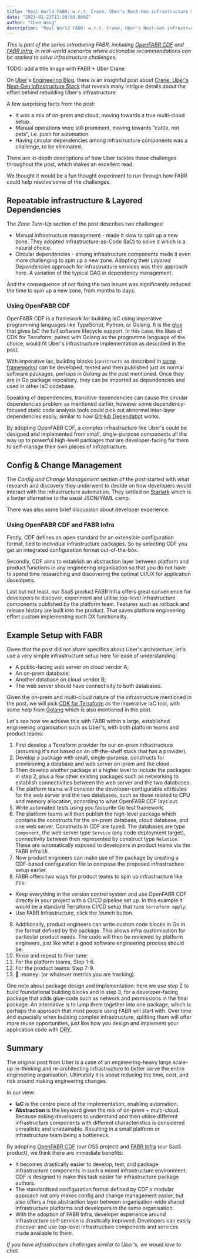 ```yaml
---
title: "Real World FABR: w.r.t. Crane, Uber's Next-Gen infrastructure Stack"
date: "2023-01-23T11:20:00.000Z"
author: "Chen Wang"
description: "Real World FABR: w.r.t. Crane, Uber's Next-Gen infrastructure Stack"
---
```


*This is part of the series introducing FABR, including [OpenFABR CDF](https://github.com/openfabr/cdf) and [FABR Infra](https://fabrhq.com), in real-world scenarios where actionable recommendations can be applied to solve infrastructure challenges.*

TODO: add a title image with FABR + Uber Crane

On [Uber](https://uber.com)'s [Engineering Blog](https://www.uber.com/blog/engineering/), there is an insightful post about [Crane: Uber's Next-Gen infrastructure Stack](https://www.uber.com/en-GB/blog/crane-ubers-next-gen-infrastructure-stack/) that reveals many intrigue details about the effort behind rebuilding Uber's infrastructure. 

A few surprising facts from the post:

- It was a mix of on-prem and cloud, moving towards a true multi-cloud setup.
- Manual operations were still prominent, moving towards "cattle, not pets", i.e. push for automation.
- Having circular dependencies among infrastructure components was a challenge, to be eliminated.

There are in-depth descriptions of how Uber tackles those challenges throughout the post, which makes an excellent read.

We thought it would be a fun thought experiment to run through how FABR could help resolve some of the challenges.

## Repeatable infrastructure & Layered Dependencies

The *Zone Turn-Up* section of the post describes two challenges:

- Manual infrastructure management - made it slow to spin up a new zone. They adopted Infrastructure-as-Code (IaC) to solve it which is a natural choice.
- Circular dependencies - among infrastructure components made it even more challenging to spin up a new zone. Adopting their *Layered Dependencies* approach for infrastructure services was their approach here. A variation of the typical DAG in dependency management.

And the consequence of not fixing the two issues was significantly reduced the time to spin up a new zone, from months to days.

### Using OpenFABR CDF

OpenFABR CDF is a framework for building IaC using imperative programming languages like TypeScript, Python, or Golang. It is the [glue](https://openfabr.github.io/cdf/user-guide/overview/) that gives IaC the full software lifecycle support. In this case, the likes of CDK for Terraform, paired with Golang as the programme language of the choice, would fit Uber's infrastructure implementation as described in the post.

With imperative Iac, building blocks (`constructs` as described in [some](https://docs.aws.amazon.com/cdk/v2/guide/constructs.html) [frameworks](https://developer.hashicorp.com/terraform/cdktf/concepts/constructs)) can be developed, tested and then published just as normal software packages, perhaps in *Golang* as the post mentioned. Once they are in Go package repository, they can be imported as dependencies and used in other IaC codebase.

Speaking of dependencies, transitive dependencies can cause the circular dependencies problem as mentioned earlier, however some dependency-focused static code analysis tools could pick out abnormal inter-layer dependencies easily, similar to how [GitHub Dependabot](https://github.com/dependabot) works.

By adopting OpenFABR CDF, a complex infrastructure like Uber's could be designed and implemented from small, single-purpose components all the way up to powerful high-level packages that are developer-facing for them to self-manage their own pieces of infrastructure.

## Config & Change Management

The *Config and Change Management* section of the post started with what research and discovery they underwent to decide on how developers would interact with the infrastructure automation. They settled on [Starlark](https://github.com/bazelbuild/starlark) which is a better alternative to the usual JSON/YAML camp. 

There was also some brief discussion about developer experience. 

### Using OpenFABR CDF and FABR Infra

Firstly, CDF defines an open standard for an extensible configuration format, tied to individual infrastructure packages. So by selecting CDF you get an integrated configuration format out-of-the-box.

Secondly, CDF aims to establish an abstraction layer between platform and product functions in any engineering organisation so that you do not have to spend time researching and discovering the optimal UI/UX for application developers.

Last but not least, our SaaS product FABR Infra offers great convenience for developers to discover, experiment and utilise top-level infrastructure components published by the platform team. Features such as rollback and release history are built into the product. That saves platform engineering effort custom implementing such DX functionality.

## Example Setup with FABR

Given that the post did not share specifics about Uber's architecture, let's use a very simple infrastructure setup here for ease of understanding:

- A public-facing web server on cloud vendor A;
- An on-prem database;
- Another database on cloud vendor B;
- The web server should have connectivity to both databases.

Given the on-prem and multi-cloud nature of the infrastructure mentioned in the post, we will pick [CDK for Terraform](https://developer.hashicorp.com/terraform/cdktf) as the imperative IaC tool, with some help from [Golang](https://go.dev/) which is also mentioned in the post.

Let's see how we achieve this with FABR within a large, established engineering organisation such as Uber's, with both platform teams and product teams:

1. First develop a Terraform provider for our on-prem infrastructure (assuming it's not based on an off-the-shelf stack that has a provider).
2. Develop a package with small, single-purpose, constructs for provisioning a database and web server on-prem and the cloud.
3. Then develop another package at a higher level to include the packages in step 2, plus a few other existing packages such as networking to establish connectivities between the web server and the two databases. 
4. The platform teams will consider the developer-configurable attributes for the web server and the two databases, such as those related to CPU and memory allocation, according to what OpenFABR CDF lays out.
5. Write automated tests using you favourite Go test framework.
6. The platform teams will then publish the high-level package which contains the constructs for the on-prem database, cloud database, and one web server. Constructs in CDF are typed. The databases are type `Component`, the web server type `Service` (any code deployment target), connectivity between then represented by construct type `Relation`. These are automatically exposed to developers in product teams via the FABR Infra UI.
7. Now product engineers can make use of the package by creating a CDF-based configuration file to compose the proposed infrastructure setup earlier.
8. FABR offers two ways for product teams to spin up infrastructure like this:
  - Keep everything in the version control system and use OpenFABR CDF directly in your project with a CI/CD pipeline set up. In this example it would be a standard Terraform CI/CD setup that runs `terraform apply`.
  - Use FABR Infrastructure, click the *launch* button.
9. Additionally, product engineers can write custom code blocks in Go in the format defined by the package. This allows infra customisation for particular product needs. The code will then be reviewed by platform engineers, just like what a good software engineering process should be. 
10. Rinse and repeat to fine-tune:
   1. For the platform teams, Step 1-6.
   2. For the product teams: Step 7-9.
11. :rocket: :money: (or whatever metrics you are tracking).

One note about package design and implementation: here we use step 2 to build foundational building blocks and in step 3, for a developer-facing package that adds glue-code such as network and permissions in the final package. An alternative is to lump them together into one package, which is perhaps the approach that most people using FABR will start with. Over time and especially when building complex infrastructure, splitting them will offer more reuse opportunities, just like how you design and implement your application code with [DRY](https://en.wikipedia.org/wiki/Don%27t_repeat_yourself). 

## Summary

The original post from Uber is a case of an engineering-heavy large scale-up re-thinking and re-architecting infrastructure to better serve the entire engineering organisation. Ultimately it is about reducing the time, cost, and risk around making engineering changes.

In our view:

- **IaC** is the centre piece of the implementation, enabling automation.
- **Abstraction** is the keyword given the mix of on-prem + multi-cloud. Because asking developers to understand and then utilise different infrastructure components with different characteristics is considered unrealistic and unattainable. Resulting in a small platform or infrastructure team being a bottleneck.

By adopting [OpenFABR CDF](https://github.com/openfabr/cdf) (our OSS project) and [FABR Infra](https://fabrhq.com) (our SaaS product), we think there are immediate benefits:

- It becomes drastically easier to develop, test, and package infrastructure components in such a mixed infrastructure environment. CDF is designed to make this task easier for infrastructure package authors.
- The standardised configuration format defined by CDF's modular approach not only makes config and change management easier, but also offers a free abstraction layer between organisation-wide shared infrastructure platforms and developers in the same organisation.
- With the adoption of FABR Infra, developer experience around infrastructure self-service is drastically improved. Developers can easily discover and use top-level infrastructure components and services made available to them.

*If you have infrastructure challenges similar to Uber's, we would love to chat.*